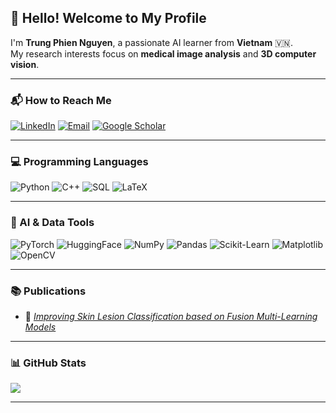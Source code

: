 ## 👋 Hello! Welcome to My Profile

I'm **Trung Phien Nguyen**, a passionate AI learner from **Vietnam** 🇻🇳.  
My research interests focus on **medical image analysis** and **3D computer vision**.

---

### 📬 How to Reach Me
[![LinkedIn](https://img.shields.io/badge/-LinkedIn-0A66C2?style=flat-square&logo=linkedin&logoColor=white)](https://www.linkedin.com/in/tphiennguyen/)
[![Email](https://img.shields.io/badge/-Email-D14836?style=flat-square&logo=gmail&logoColor=white)](mailto:trungphien456@gmail.com)
[![Google Scholar](https://img.shields.io/badge/-Google%20Scholar-4285F4?style=flat-square&logo=google-scholar&logoColor=white)](https://scholar.google.com.vn/citations?user=BNQNM4wAAAAJ&hl=vi)

---

### 💻 Programming Languages
![Python](https://img.shields.io/badge/Python-3776AB?style=flat-square&logo=python&logoColor=white)
![C++](https://img.shields.io/badge/C%2B%2B-00599C?style=flat-square&logo=c%2B%2B&logoColor=white)
![SQL](https://img.shields.io/badge/SQL-4479A1?style=flat-square)
![LaTeX](https://img.shields.io/badge/LaTeX-008080?style=flat-square&logo=latex&logoColor=white)

---

### 🧠 AI & Data Tools
![PyTorch](https://img.shields.io/badge/PyTorch-EE4C2C?style=flat-square&logo=pytorch&logoColor=white)
![HuggingFace](https://img.shields.io/badge/HuggingFace-FCC624?style=flat-square&logo=huggingface&logoColor=black)
![NumPy](https://img.shields.io/badge/NumPy-013243?style=flat-square&logo=numpy&logoColor=white)
![Pandas](https://img.shields.io/badge/Pandas-150458?style=flat-square&logo=pandas&logoColor=white)
![Scikit-Learn](https://img.shields.io/badge/Scikit--Learn-F7931E?style=flat-square&logo=scikit-learn&logoColor=white)
![Matplotlib](https://img.shields.io/badge/Matplotlib-11557C?style=flat-square&logo=matplotlib&logoColor=white)
![OpenCV](https://img.shields.io/badge/OpenCV-5C3EE8?style=flat-square&logo=opencv&logoColor=white)

---

### 📚 Publications
- 🔬 [*Improving Skin Lesion Classification based on Fusion Multi-Learning Models*](https://ieeexplore.ieee.org/document/10858900)

---

### 📊 GitHub Stats

<img src="https://github-readme-stats.vercel.app/api/top-langs/?username=trungphien&layout=compact&count_private=true&theme=gruvbox" />

---

